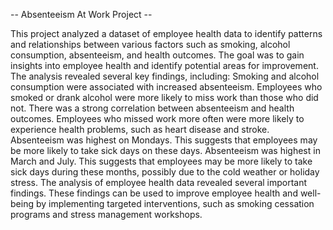-- Absenteeism At Work Project --

This project analyzed a dataset of employee health data to identify patterns and relationships between various factors such as smoking, alcohol consumption, absenteeism, and health outcomes. The goal was to gain insights into employee health and identify potential areas for improvement.
The analysis revealed several key findings, including:
Smoking and alcohol consumption were associated with increased absenteeism. Employees who smoked or drank alcohol were more likely to miss work than those who did not.
There was a strong correlation between absenteeism and health outcomes. Employees who missed work more often were more likely to experience health problems, such as heart disease and stroke.
Absenteeism was highest on Mondays. This suggests that employees may be more likely to take sick days on these days.
Absenteeism was highest in March and July. This suggests that employees may be more likely to take sick days during these months, possibly due to the cold weather or holiday stress.
The analysis of employee health data revealed several important findings. These findings can be used to improve employee health and well-being by implementing targeted interventions, such as smoking cessation programs and stress management workshops.
